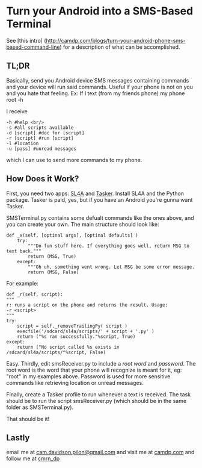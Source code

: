 Turn your Android into a SMS-Based Terminal
===========================================

See [this intro] (http://camdp.com/blogs/turn-your-android-phone-sms-based-command-line) for a description of 
what can be accomplished.

TL;DR
------
Basically, send you Android device SMS messages containing commands and your device will run said commands. Useful if
your phone is not on you and you hate that feeling. Ex:
If I text (from my friends phone) my phone 
    root -h
    
I receive

    -h #help <br/>
    -s #all scripts available
    -d [script] #doc for [script]
    -r [script] #run [script]
    -l #location
    -u [pass] #unread messages

which I can use to send more commands to my phone. 

How Does it Work?
----------------

First, you need two apps: [SL4A](http://code.google.com/p/android-scripting/) and [Tasker](http://tasker.dinglisch.net/). Install SL4A
and the Python package.
Tasker is paid, yes, but if you have an Android you're gunna want Tasker. 

SMSTerminal.py contains some defualt commands like the ones above, and you can create your own. The main structure should look like:

    def _x(self, [optinal args], [optinal defaults] )
        try:
            """Do fun stuff here. If everything goes well, return MSG to text back."""
            return (MSG, True)
        except:
            """Oh uh, something went wrong. Let MSG be some error message.
            return (MSG, False)

For example:

    def _r(self, script):
    """
    r: runs a script on the phone and returns the result. Usage:
    -r <script>
    """
    try:
        script = self._removeTrailingPy( script ) 
        execfile('/sdcard/sl4a/scripts/' + script + '.py' )
        return ("%s ran successfully."%script, True)
    except:
        return ("No script called %s exists in /sdcard/sl4a/scripts/"%script, False)
        
        
        
Easy. Thirdly, edit smsReceiver.py to include a *root word* and *password*. The root word is the word that your phone will
recognize is meant for it, eg: "root" in my examples above. Password is used for more sensitive commands like retrieving location
or unread messages. 

Finally, create a Tasker profile to run whenever a text is received. The task should be to run the script smsReceiver.py (which
should be in the same folder as SMSTerminal.py). 

That should be it!

Lastly
-----------------
email me at cam.davidson.pilon@gmail.com and visit me at [camdp.com](http://www.camdp.com) and follow me at [cmrn_dp](http://twitter/cmrn_dp)
            
        